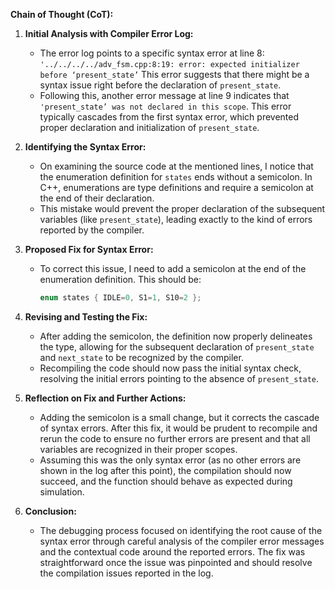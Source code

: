 **Chain of Thought (CoT):**

1. **Initial Analysis with Compiler Error Log:**
   - The error log points to a specific syntax error at line 8: `'../../../../adv_fsm.cpp:8:19: error: expected initializer before ‘present_state’` This error suggests that there might be a syntax issue right before the declaration of `present_state`.
   - Following this, another error message at line 9 indicates that `'present_state’ was not declared in this scope`. This error typically cascades from the first syntax error, which prevented proper declaration and initialization of `present_state`.

2. **Identifying the Syntax Error:**
   - On examining the source code at the mentioned lines, I notice that the enumeration definition for `states` ends without a semicolon. In C++, enumerations are type definitions and require a semicolon at the end of their declaration.
   - This mistake would prevent the proper declaration of the subsequent variables (like `present_state`), leading exactly to the kind of errors reported by the compiler.

3. **Proposed Fix for Syntax Error:**
   - To correct this issue, I need to add a semicolon at the end of the enumeration definition. This should be:
     ```cpp
     enum states { IDLE=0, S1=1, S10=2 };
     ```

4. **Revising and Testing the Fix:**
   - After adding the semicolon, the definition now properly delineates the type, allowing for the subsequent declaration of `present_state` and `next_state` to be recognized by the compiler.
   - Recompiling the code should now pass the initial syntax check, resolving the initial errors pointing to the absence of `present_state`.

5. **Reflection on Fix and Further Actions:**
   - Adding the semicolon is a small change, but it corrects the cascade of syntax errors. After this fix, it would be prudent to recompile and rerun the code to ensure no further errors are present and that all variables are recognized in their proper scopes.
   - Assuming this was the only syntax error (as no other errors are shown in the log after this point), the compilation should now succeed, and the function should behave as expected during simulation.

6. **Conclusion:**
   - The debugging process focused on identifying the root cause of the syntax error through careful analysis of the compiler error messages and the contextual code around the reported errors. The fix was straightforward once the issue was pinpointed and should resolve the compilation issues reported in the log.